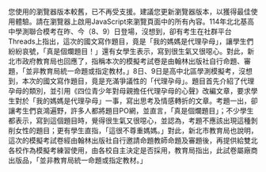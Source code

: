 您使用的瀏覽器版本較舊，已不再受支援。建議您更新瀏覽器版本，以獲得最佳使用體驗。請在瀏覽器上啟用JavaScript來瀏覽頁面中的所有內容。114年北北基高中學測聯合模考在昨、今（8、9）日登場，沒想到，卻有考生在社群平台Threads上指出，這次的國文寫作題目，竟是「我的媽媽是代理孕母」，讓學生們紛紛哀號，「真是個爛題目！」還有女學生表示，寫到很生氣又很噁心。對此，新北市政府教育局也回應了，指稱本次的模擬考試卷是由翰林出版社自行命題、審題，「並非教育局統一命題或指定教材。」8日、9日是高中北區學測模擬考，沒想到，本次的國文寫作題目，竟是充滿爭議性的「代理孕母」。題目首先介紹了代理孕母的類別，並引用《四位青少年對母親擔任代理孕母的心聲》改編文章，要求學生對於「我的媽媽是代理孕母」一事，寫出思考及情感轉折的文章。考題一出，卻讓考生們哀鴻遍野，許多人都將題目PO網，並直言，「真是個爛題目」；不少學生都表示，寫到這個題目時，覺得很生氣又很噁心，並認為，考題不應該出現這種剝削女性的題目；更有學生直指，「這很不尊重媽媽。」對此，新北市教育局也說明，這次的模擬考試卷經由翰林出版社自行邀請命題教師命題及審題後，再提供給雙北各校作為模擬考練習使用，由各校自主決定是否採用，教育局指出，此試卷屬廠商出版品，「並非教育局統一命題或指定教材。」